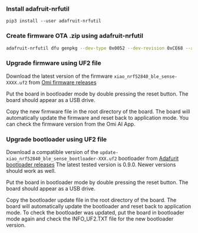 ### Install adafruit-nrfutil

```
pip3 install --user adafruit-nrfutil
```

### Create firmware OTA .zip using adafruit-nrfutil

```bash
adafruit-nrfutil dfu genpkg --dev-type 0x0052 --dev-revision 0xCE68 --application zephyr.hex zephyr.zip
```

### Upgrade firmware using UF2 file

Download the latest version of the firmware ```xiao_nrf52840_ble_sense-XXXX.uf2```
from [Omi firmware releases](https://github.com/BasedHardware/Omi/releases)

Put the board in bootloader mode by double pressing the reset button. The board should appear as a USB drive.

Copy the new firmware file in the root directory of the board. The board will automatically update the firmware and reset back to application mode.
You can check the firmware version from the Omi AI App.

### Upgrade bootloader using UF2 file

Download a compatible version of the ```update-xiao_nrf52840_ble_sense_bootloader-XXX.uf2``` bootloader
from [Adafurit bootloader releases](https://github.com/adafruit/Adafruit_nRF52_Bootloader/releases)
The latest tested version is 0.9.0. Newer versions should work as well.

Put the board in bootloader mode by double pressing the reset button. The board should appear as a USB drive.

Copy the bootloader update file in the root directory of the board. The board will automatically update the bootloader and reset back to application mode.
To check the bootloader was updated, put the board in bootloader mode again and check the INFO_UF2.TXT file for the new bootloader version.
